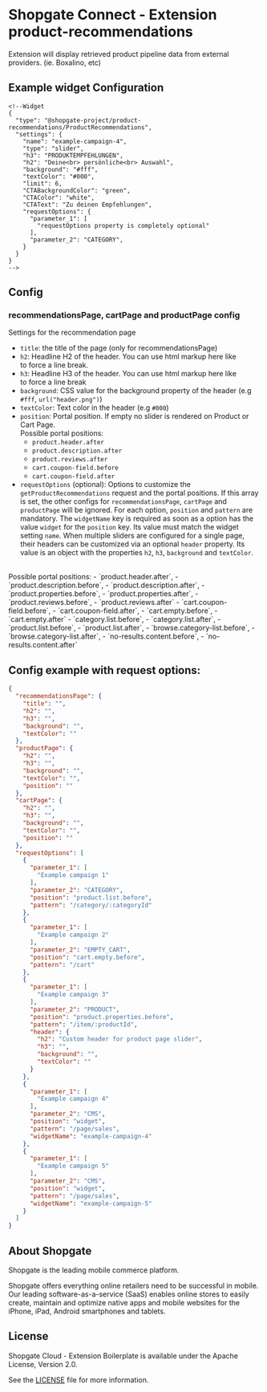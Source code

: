 # Shopgate Connect - Extension product-recommendations
Extension will display retrieved product pipeline data from external providers. (ie. Boxalino, etc)

## Example widget Configuration
```
<!--Widget
{
  "type": "@shopgate-project/product-recommendations/ProductRecommendations",
  "settings": {
    "name": "example-campaign-4",
    "type": "slider",
    "h3": "PRODUKTEMPFEHLUNGEN",
    "h2": "Deine<br> persönliche<br> Auswahl",
    "background": "#fff",
    "textColor": "#000",
    "limit": 6,
    "CTABackgroundColor": "green",
    "CTAColor": "white",
    "CTAText": "Zu deinen Empfehlungen",
    "requestOptions": {
      "parameter_1": [
        "requestOptions property is completely optional"
      ],
      "parameter_2": "CATEGORY",
    }
  }
}
-->
```

## Config

### recommendationsPage, cartPage and productPage config
Settings for the recommendation page

- `title`: the title of the page (only for recommendationsPage)
- `h2`: Headline H2 of the header. You can use html markup here like <br> to force a line break.
- `h3`: Headline H3 of the header. You can use html markup here like <br> to force a line break
- `background`: CSS value for the background property of the header (e.g `#fff`, `url("header.png")`)
- `textColor`: Text color in the header (e.g `#000`)
- `position`: Portal position. If empty no slider is rendered on Product or Cart Page.<br>Possible portal positions:<br>
	- `product.header.after`
	- `product.description.after`
	- `product.reviews.after`
	- `cart.coupon-field.before`
	- `cart.coupon-field.after`
- `requestOptions` (optional): Options to customize the `getProductRecommendations` request and the portal positions. If this array is set, the other configs for `recommendationsPage`, `cartPage` and `productPage` will be ignored. For each option, `position` and `pattern` are mandatory. The `widgetName` key is required as soon as a option has the value `widget` for the `position` key. Its value must match the widget setting `name`.
When multiple sliders are configured for a single page, their headers can be customized via an optional `header` property. Its value is an object with the properties `h2`, `h3`, `background` and `textColor`.
<br>
Possible portal positions:
	- `product.header.after`,
	- `product.description.before`,
	- `product.description.after`,
	- `product.properties.before`,
	- `product.properties.after`,
	- `product.reviews.before`,
	- `product.reviews.after`
	- `cart.coupon-field.before`,
	- `cart.coupon-field.after`,
	- `cart.empty.before`,
	- `cart.empty.after`
	- `category.list.before`,
	- `category.list.after`,
	- `product.list.before`,
	- `product.list.after`,
	- `browse.category-list.before`,
	- `browse.category-list.after`,
	- `no-results.content.before`,
	- `no-results.content.after`

## Config example with request options:
```json
{
  "recommendationsPage": {
    "title": "",
    "h2": "",
    "h3": "",
    "background": "",
    "textColor": ""
  },
  "productPage": {
    "h2": "",
    "h3": "",
    "background": "",
    "textColor": "",
    "position": ""
  },
  "cartPage": {
    "h2": "",
    "h3": "",
    "background": "",
    "textColor": "",
    "position": ""
  },
  "requestOptions": [
    {
      "parameter_1": [
        "Example campaign 1"
      ],
      "parameter_2": "CATEGORY",
      "position": "product.list.before",
      "pattern": "/category/:categoryId"
    },
    {
      "parameter_1": [
        "Example campaign 2"
      ],
      "parameter_2": "EMPTY_CART",
      "position": "cart.empty.before",
      "pattern": "/cart"
    },
    {
      "parameter_1": [
        "Example campaign 3"
      ],
      "parameter_2": "PRODUCT",
      "position": "product.properties.before",
      "pattern": "/item/:productId",
      "header": {
        "h2": "Custom header for product page slider",
        "h3": "",
        "background": "",
        "textColor": ""
      }
    },
    {
      "parameter_1": [
        "Example campaign 4"
      ],
      "parameter_2": "CMS",
      "position": "widget",
      "pattern": "/page/sales",
      "widgetName": "example-campaign-4"
    },
    {
      "parameter_1": [
        "Example campaign 5"
      ],
      "parameter_2": "CMS",
      "position": "widget",
      "pattern": "/page/sales",
      "widgetName": "example-campaign-5"
    }
  ]
}
```

## About Shopgate

Shopgate is the leading mobile commerce platform.

Shopgate offers everything online retailers need to be successful in mobile. Our leading
software-as-a-service (SaaS) enables online stores to easily create, maintain and optimize native
apps and mobile websites for the iPhone, iPad, Android smartphones and tablets.


## License

Shopgate Cloud - Extension Boilerplate is available under the Apache License, Version 2.0.

See the [LICENSE](./LICENSE) file for more information.

